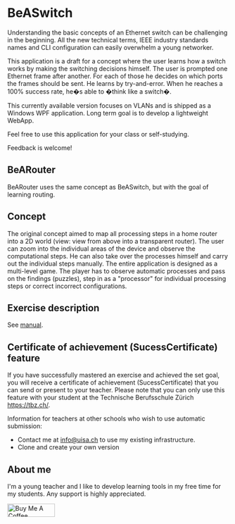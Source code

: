 # BeASwitch

Understanding the basic concepts of an Ethernet switch can be challenging in the beginning. All the new technical terms, IEEE industry standards names and CLI configuration can easily overwhelm a young networker. 

This application is a draft for a concept where the user learns how a switch works by making the switching decisions himself. 
The user is prompted one Ethernet frame after another. For each of those he decides on which ports the frames should be sent. He learns by try-and-error. When he reaches a 100% success rate, he�s able to �think like a switch�. 

This currently available version focuses on VLANs and is shipped as a Windows WPF application. Long term goal is to develop a lightweight WebApp. 

Feel free to use this application for your class or self-studying. 

Feedback is welcome!  

## BeARouter

BeARouter uses the same concept as BeASwitch, but with the goal of learning routing.

## Concept

The original concept aimed to map all processing steps in a home router into a 2D world (view: view from above into a transparent router). The user can zoom into the individual areas of the device and observe the computational steps. He can also take over the processes himself and carry out the individual steps manually. The entire application is designed as a multi-level game. The player has to observe automatic processes and pass on the findings (puzzles), step in as a "processor" for individual processing steps or correct incorrect configurations.

## Exercise description

See [manual](manual).

## Certificate of achievement (SucessCertificate) feature

If you have successfully mastered an exercise and achieved the set goal, you will receive a certificate of achievement (SucessCertificate) that you can send or present to your teacher. Please note that you can only use this feature with your student at the Technische Berufsschule Zürich https://tbz.ch/. 

Information for teachers at other schools who wish to use automatic submission:
- Contact me at info@uisa.ch to use my existing infrastructure.
- Clone and create your own version

## About me

I'm a young teacher and I like to develop learning tools in my free time for my students. Any support is highly appreciated. 

<a href="https://www.buymeacoffee.com/muqiuq" target="_blank"><img src="https://cdn.buymeacoffee.com/buttons/v2/default-yellow.png" alt="Buy Me A Coffee" style="height: 30px !important;width: 108px !important;" width="200"></a>
